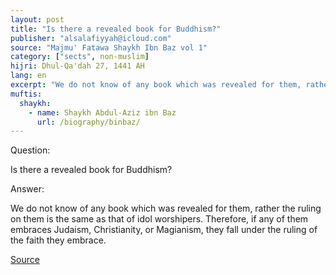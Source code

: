 ```yaml
---
layout: post
title: "Is there a revealed book for Buddhism?"
publisher: "alsalafiyyah@icloud.com"
source: "Majmu' Fatawa Shaykh Ibn Baz vol 1"
category: ["sects", non-muslim]
hijri: Dhul-Qa'dah 27, 1441 AH
lang: en
excerpt: "We do not know of any book which was revealed for them, rather the ruling on them is the same as that of idol worshipers. Therefore, if any of them embraces Judaism, Christianity, or Magianism, they fall under the ruling of the faith they embrace."
muftis:
  shaykh: 
    - name: Shaykh Abdul-Aziz ibn Baz
      url: /biography/binbaz/
---
```


Question:

Is there a revealed book for Buddhism?

Answer:

We do not know of any book which was revealed for them, rather the ruling on them is the same as that of idol worshipers. Therefore, if any of them embraces Judaism, Christianity, or Magianism, they fall under the ruling of the faith they embrace.

<a href="https://binbaz.org.sa/fatwas/31/%D8%A7%D9%84%D8%A7%D8%AC%D8%A7%D8%A8%D8%A9-%D8%B9%D9%86-%D8%B3%D9%88%D8%A7%D9%84-%D8%AD%D9%88%D9%84-%D8%A7%D9%84%D8%A8%D9%88%D8%B0%D9%8A%D8%A9" target="_blank">Source</a>
